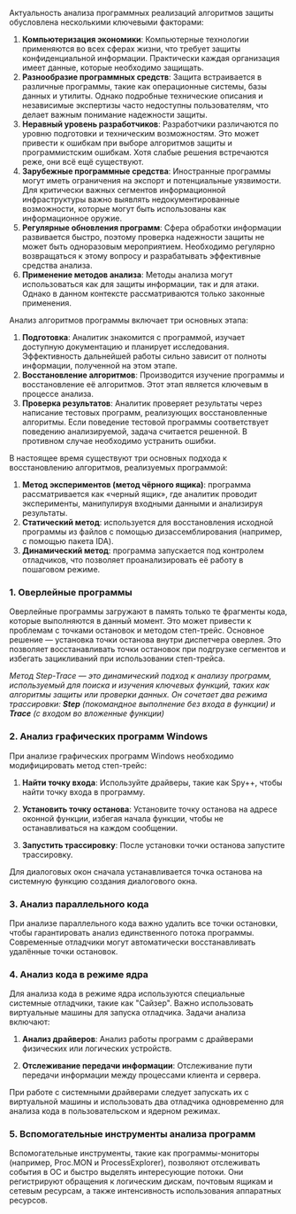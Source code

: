 Актуальность анализа программных реализаций алгоритмов защиты обусловлена несколькими ключевыми факторами:
1. **Компьютеризация экономики**: Компьютерные технологии применяются во всех сферах жизни, что требует защиты конфиденциальной информации. Практически каждая организация имеет данные, которые необходимо защищать.
2. **Разнообразие программных средств**: Защита встраивается в различные программы, такие как операционные системы, базы данных и утилиты. Однако подробные технические описания и независимые экспертизы часто недоступны пользователям, что делает важным понимание надежности защиты.
3. **Неравный уровень разработчиков**: Разработчики различаются по уровню подготовки и техническим возможностям. Это может привести к ошибкам при выборе алгоритмов защиты и программистским ошибкам. Хотя слабые решения встречаются реже, они всё ещё существуют.
4. **Зарубежные программные средства**: Иностранные программы могут иметь ограничения на экспорт и потенциальные уязвимости. Для критически важных сегментов информационной инфраструктуры важно выявлять недокументированные возможности, которые могут быть использованы как информационное оружие.
5. **Регулярные обновления программ**: Сфера обработки информации развивается быстро, поэтому проверка надежности защиты не может быть одноразовым мероприятием. Необходимо регулярно возвращаться к этому вопросу и разрабатывать эффективные средства анализа.
6. **Применение методов анализа**: Методы анализа могут использоваться как для защиты информации, так и для атаки. Однако в данном контексте рассматриваются только законные применения.

Анализ алгоритмов программы включает три основных этапа:
1. **Подготовка**: Аналитик знакомится с программой, изучает доступную документацию и планирует исследования. Эффективность дальнейшей работы сильно зависит от полноты информации, полученной на этом этапе.
2. **Восстановление алгоритмов**: Производится изучение программы и восстановление её алгоритмов. Этот этап является ключевым в процессе анализа.
3. **Проверка результатов**: Аналитик проверяет результаты через написание тестовых программ, реализующих восстановленные алгоритмы. Если поведение тестовой программы соответствует поведению анализируемой, задача считается решенной. В противном случае необходимо устранить ошибки.

В настоящее время существуют три основных подхода к восстановлению алгоритмов, реализуемых программой:
1. **Метод экспериментов (метод чёрного ящика)**: программа рассматривается как «черный ящик», где аналитик проводит эксперименты, манипулируя входными данными и анализируя результаты.
2. **Статический метод**: используется для восстановления исходной программы из файлов с помощью дизассемблирования (например, с помощью пакета IDA).
3. **Динамический метод**: программа запускается под контролем отладчиков, что позволяет проанализировать её работу в пошаговом режиме.

### 1. Оверлейные программы

Оверлейные программы загружают в память только те фрагменты кода, которые выполняются в данный момент. Это может привести к проблемам с точками остановок и методом степ-трейс. Основное решение — установка точки останова внутри диспетчера оверлея. Это позволяет восстанавливать точки остановок при подгрузке сегментов и избегать зацикливаний при использовании степ-трейса.

_Метод Step-Trace — это динамический подход к анализу программ, используемый для поиска и изучения ключевых функций, таких как алгоритмы защиты или проверки данных. Он сочетает два режима трассировки: **Step** (покомандное выполнение без входа в функции) и **Trace** (с входом во вложенные функции)_

### 2. Анализ графических программ Windows

При анализе графических программ Windows необходимо модифицировать метод степ-трейс:

1. **Найти точку входа**: Используйте драйверы, такие как Spy++, чтобы найти точку входа в программу.
    
2. **Установить точку останова**: Установите точку останова на адресе оконной функции, избегая начала функции, чтобы не останавливаться на каждом сообщении.
    
3. **Запустить трассировку**: После установки точки останова запустите трассировку.
    

Для диалоговых окон сначала устанавливается точка останова на системную функцию создания диалогового окна.

### 3. Анализ параллельного кода

При анализе параллельного кода важно удалить все точки остановки, чтобы гарантировать анализ единственного потока программы. Современные отладчики могут автоматически восстанавливать удалённые точки остановок.

### 4. Анализ кода в режиме ядра

Для анализа кода в режиме ядра используются специальные системные отладчики, такие как "Сайзер". Важно использовать виртуальные машины для запуска отладчика. Задачи анализа включают:

1. **Анализ драйверов**: Анализ работы программ с драйверами физических или логических устройств.
    
2. **Отслеживание передачи информации**: Отслеживание пути передачи информации между процессами клиента и сервера.
    

При работе с системными драйверами следует запускать их с виртуальной машины и использовать два отладчика одновременно для анализа кода в пользовательском и ядерном режимах.

### 5. Вспомогательные инструменты анализа программ

Вспомогательные инструменты, такие как программы-мониторы (например, Proc.MON и ProcessExplorer), позволяют отслеживать события в ОС и быстро выделять интересующие потоки. Они регистрируют обращения к логическим дискам, почтовым ящикам и сетевым ресурсам, а также интенсивность использования аппаратных ресурсов.
